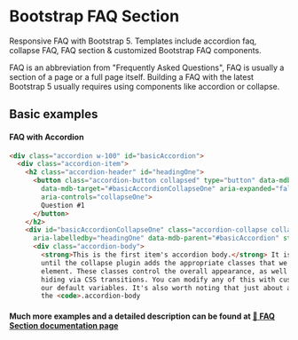 # Bootstrap FAQ Section

Responsive FAQ with Bootstrap 5. Templates include accordion faq, collapse FAQ, FAQ section & customized Bootstrap FAQ components.

FAQ is an abbreviation from "Frequently Asked Questions", FAQ is usually a section of a page or a full page itself. Building a FAQ with the latest Bootstrap 5 usually requires using components like accordion or collapse.

## Basic examples

#### FAQ with Accordion

```html
<div class="accordion w-100" id="basicAccordion">
  <div class="accordion-item">
    <h2 class="accordion-header" id="headingOne">
      <button class="accordion-button collapsed" type="button" data-mdb-toggle="collapse"
        data-mdb-target="#basicAccordionCollapseOne" aria-expanded="false"
        aria-controls="collapseOne">
        Question #1
      </button>
    </h2>
    <div id="basicAccordionCollapseOne" class="accordion-collapse collapse"
      aria-labelledby="headingOne" data-mdb-parent="#basicAccordion" style="">
      <div class="accordion-body">
        <strong>This is the first item's accordion body.</strong> It is shown by default,
        until the collapse plugin adds the appropriate classes that we use to style each
        element. These classes control the overall appearance, as well as the showing and
        hiding via CSS transitions. You can modify any of this with custom CSS or overriding
        our default variables. It's also worth noting that just about any HTML can go within
        the <code>.accordion-body
```

#### Much more examples and a detailed description can be found at [📄 FAQ Section documentation page](https://mdbootstrap.com/docs/standard/extended/faq/)
